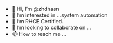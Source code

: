 - 👋 Hi, I’m @zhdhasn
- 👀 I’m interested in ...system automation
- 🌱 I’m RHCE Certified.
- 💞️ I’m looking to collaborate on ...
- 📫 How to reach me ...

<!---
zhdhasn/zhdhasn is a ✨ special ✨ repository because its `README.md` (this file) appears on your GitHub profile.
You can click the Preview link to take a look at your changes.
--->
